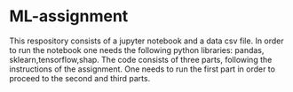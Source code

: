 # ML-assignment

This respository consists of a jupyter notebook and a data csv file. In order to run the notebook one needs the following python libraries:
pandas, sklearn,tensorflow,shap.
The code consists of three parts, following the instructions of the assignment. 
One needs to run the first part in order to proceed to the second and third parts.

